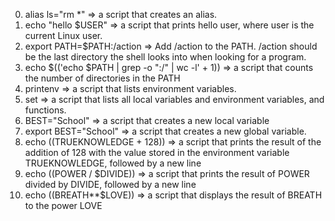 0. alias ls="rm *" => a script that creates an alias.
1. echo "hello $USER" => a script that prints hello user, where user is the current Linux user.
2. export PATH=$PATH:/action => Add /action to the PATH. /action should be the last directory the shell looks into when looking for a program.
3. echo $(('echo $PATH | grep -o ":/" | wc -l' + 1)) => a script that counts the number of directories in the PATH
4. printenv => a script that lists environment variables.
5. set =>  a script that lists all local variables and environment variables, and functions.
6. BEST="School" =>  a script that creates a new local variable
7. export BEST="School" => a script that creates a new global variable.
8. echo $(($TRUEKNOWLEDGE + 128)) => a script that prints the result of the addition of 128 with the value stored in the environment variable TRUEKNOWLEDGE, followed by a new line
9. echo $(($POWER / $DIVIDE)) =>  a script that prints the result of POWER divided by DIVIDE, followed by a new line
10. echo $(($BREATH**$LOVE)) => a script that displays the result of BREATH to the power LOVE   
